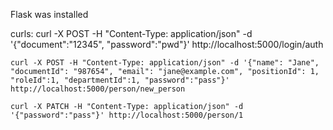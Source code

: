 Flask was installed

curls:
    curl -X POST -H "Content-Type: application/json" -d '{"document":"12345", "password":"pwd"}' http://localhost:5000/login/auth

    curl -X POST -H "Content-Type: application/json" -d '{"name": "Jane", "documentId": "987654", "email": "jane@example.com", "positionId": 1, "roleId":1, "departmentId":1, "password":"pass"}' http://localhost:5000/person/new_person

    curl -X PATCH -H "Content-Type: application/json" -d '{"password":"pass"}' http://localhost:5000/person/1